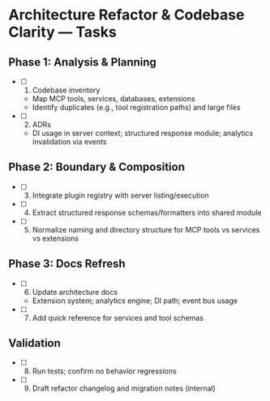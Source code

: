 # Architecture Refactor & Codebase Clarity — Tasks

## Phase 1: Analysis & Planning
- [ ] 1. Codebase inventory
  - Map MCP tools, services, databases, extensions
  - Identify duplicates (e.g., tool registration paths) and large files
- [ ] 2. ADRs
  - DI usage in server context; structured response module; analytics invalidation via events

## Phase 2: Boundary & Composition
- [ ] 3. Integrate plugin registry with server listing/execution
- [ ] 4. Extract structured response schemas/formatters into shared module
- [ ] 5. Normalize naming and directory structure for MCP tools vs services vs extensions

## Phase 3: Docs Refresh
- [ ] 6. Update architecture docs
  - Extension system; analytics engine; DI path; event bus usage
- [ ] 7. Add quick reference for services and tool schemas

## Validation
- [ ] 8. Run tests; confirm no behavior regressions
- [ ] 9. Draft refactor changelog and migration notes (internal)

